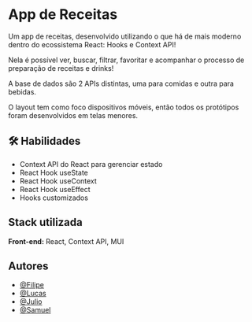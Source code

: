 
# App de Receitas

Um app de receitas, desenvolvido utilizando o que há de mais moderno dentro do ecossistema React: Hooks e Context API!

Nela é possível ver, buscar, filtrar, favoritar e acompanhar o processo de preparação de receitas e drinks!

A base de dados são 2 APIs distintas, uma para comidas e outra para bebidas.

O layout tem como foco dispositivos móveis, então todos os protótipos foram desenvolvidos em telas menores.



## 🛠 Habilidades
 - Context API do React para gerenciar estado
 - React Hook useState
 - React Hook useContext
 - React Hook useEffect
 - Hooks customizados


## Stack utilizada

**Front-end:** React, Context API, MUI



## Autores

- [@Filipe](https://www.github.com/riperoso)
- [@Lucas](https://github.com/lucsduartee)
- [@Julio](https://github.com/juli0c3sar)
- [@Samuel](https://github.com/sfsnascimento)


